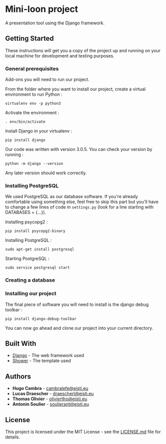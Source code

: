 # Mini-loon project

A presentation tool using the Django framework.

## Getting Started

These instructions will get you a copy of the project up and running on your local machine for development and testing purposes.

### General prerequisites

Add-ons you will need to run our project.

From the folder where you want to install our project, create a virtual environment to run Python :
```
virtualenv env -p python3
```

Activate the environment :
```
. env/bin/activate
```

Install Django in your virtualenv :
```
pip install django
```
Our code was written with version 3.0.5.
You can check your version by running :
```
python -m django --version
```
Any later version should work correctly.


### Installing PostgreSQL

We used PostgreSQL as our database software. If you're already comfortable using something else, feel free to skip this part but you'll have to change a few lines of code in `settings.py` (look for a line starting with DATABASES = {...}).

Installing psycopg2 :
```
pip install psycopg2-binary
```

Installing PostgreSQL :
```
sudo apt-get install postgresql
```

Starting PostgreSQL :
```
sudo service postgresql start
```

### Creating a database
### Installing our project

The final piece of software you will need to install is the django debug toolbar :
```
pip install django-debug-toolbar
```

You can now go ahead and clone our project into your current directory.

## Built With

* [Django](https://www.djangoproject.com/) - The web framework used
* [Shower](https://github.com/shower/shower) - The template used
 

## Authors

* **Hugo Cambra** - cambralefe@eisti.eu
* **Lucas Draescher** - draescherl@eisti.eu
* **Thomas Olivier** - oliviertho@eisti.eu
* **Antonin Soulier** - soulierant@eisti.eu

## License

This project is licensed under the MIT License - see the [LICENSE.md](LICENSE) file for details.
